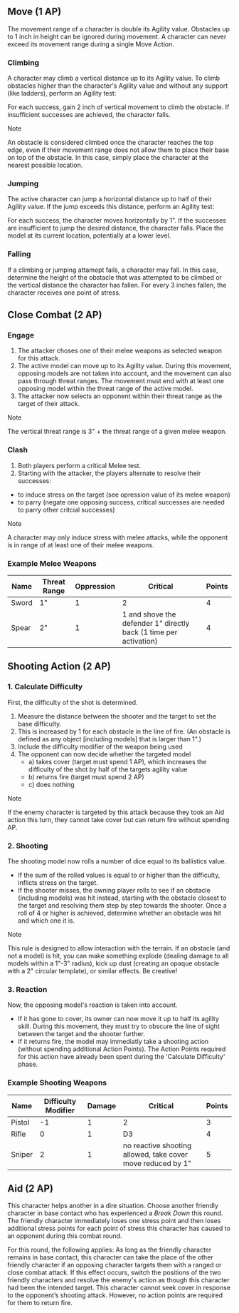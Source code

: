 ## Move (1 AP)
The movement range of a character is double its Agility value. Obstacles up to 1 inch in height can be ignored during movement. 
A character can never exceed its movement range during a single Move Action.

### Climbing 
A character may climb a vertical distance up to its Agility value. 
To climb obstacles higher than the character's Agility value and without any support (like ladders), perform an Agility test:

For each success, gain 2 inch of vertical movement to climb the obstacle. If insufficient successes are achieved, the character falls. 

> [!Note]
> An obstacle is considered climbed once the character reaches the top edge, even if their movement range does not allow them to place their base on top of the obstacle. In this case, simply place the character at the nearest possible location.

### Jumping
The active character can jump a horizontal distance up to half of their Agility value.
If the jump exceeds this distance, perform an Agility test:

For each success, the character moves horizontally by 1". If the successes are insufficient to jump the desired distance, the character falls.
Place the model at its current location, potentially at a lower level.

### Falling
If a climbing or jumping attamept fails, a character may fall. In this case, determine the height of the obstacle that was attempted to be climbed or the vertical distance the character has fallen.
For every 3 inches fallen, the character receives one point of stress.

## Close Combat (2 AP)

### Engage
1. The attacker choses one of their melee weapons as selected weapon for this attack. 
2. The active model can move up to its Agility value. During this movement, opposing models are not taken into account, and the movement can also pass through threat ranges. The movement must end with at least one opposing model within the threat range of the active model.
3. The attacker now selects an opponent within their threat range as the target of their attack.

> [!Note]
> The vertical threat range is 3" + the threat range of a given melee weapon.

### Clash 
1. Both players perform a critical Melee test.
2. Starting with the attacker, the players alternate to resolve their successes:
  - to induce stress on the target (see opression value of its melee weapon)
  - to parry (negate one opposing success, critical successes are needed to parry other critcial successes)

> [!Note]
> A character may only induce stress with melee attacks, while the opponent is in range of at least one of their melee weapons.

### Example Melee Weapons
| Name    | Threat Range | Oppression    | Critical                                                                | Points |
|---------|--------------|---------------|-------------------------------------------------------------------------|--------| 
| Sword   | 1"           | 1             | 2                                                                       | 4      |
| Spear   | 2"           | 1             | 1 and shove the defender 1" directly back (1 time per activation)       | 4      |

## Shooting Action (2 AP)

### 1. Calculate Difficulty
First, the difficulty of the shot is determined. 

1. Measure the distance between the shooter and the target to set the base difficulty. 
2. This is increased by 1 for each obstacle in the line of fire. (An obstacle is defined as any object [including models] that is larger than 1".)
3. Include the difficulty modifier of the weapon being used
4. The opponent can now decide whether the targeted model
    - a) takes cover (target must spend 1 AP), which increases the difficulty of the shot by half of the targets agility value
    - b) returns fire (target must spend 2 AP)
    - c) does nothing
  
> [!Note]
> If the enemy character is targeted by this attack because they took an Aid action this turn, they cannot take cover but can return fire without spending AP.

### 2. Shooting
The shooting model now rolls a number of dice equal to its ballistics value. 
- If the sum of the rolled values is equal to or higher than the difficulty, inflicts stress on the target. 
- If the shooter misses, the owning player rolls to see if an obstacle (including models) was hit instead, starting with the obstacle closest to the target and resolving them step by step towards the shooter. Once a roll of 4 or higher is achieved, determine whether an obstacle was hit and which one it is.

> [!Note]
> This rule is designed to allow interaction with the terrain. If an obstacle (and not a model) is hit, you can make something explode (dealing damage to all models within a 1"-3" radius), kick up dust (creating an opaque obstacle with a 2" circular template), or similar effects. Be creative!

### 3. Reaction
Now, the opposing model's reaction is taken into account. 
- If it has gone to cover, its owner can now move it up to half its agility skill. During this movement, they must try to obscure the line of sight between the target and the shooter further.
- If it returns fire, the model may immediatly take a shooting action (without spending additional Action Points). The Action Points required for this action have already been spent during the 'Calculate Difficulty' phase.

### Example Shooting Weapons
| Name    | Difficulty Modifier | Damage        | Critical                                                     | Points |
|---------|---------------------|---------------|--------------------------------------------------------------|--------| 
| Pistol  | -1                  | 1             | 2                                                            | 3      |
| Rifle   | 0                   | 1             | D3                                                           | 4      |
| Sniper  | 2                   | 1             | no reactive shooting allowed, take cover move reduced by 1"  | 5      |

## Aid (2 AP)

This character helps another in a dire situation. Choose another friendly character in base contact who has experienced a _Break Down_ this round.
The friendly character immediately loses one stress point and then loses additional stress points for each point of stress this character has caused to an opponent during this combat round.

For this round, the following applies: As long as the friendly character remains in base contact, this character can take the place of the other friendly character if an opposing character targets them with a ranged or close combat attack.
If this effect occurs, switch the positions of the two friendly characters and resolve the enemy's action as though this character had been the intended target.
This character cannot seek cover in response to the opponent’s shooting attack. However, no action points are required for them to return fire.
